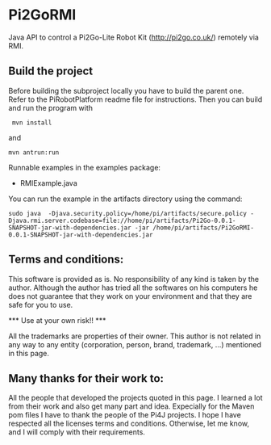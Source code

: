 # Pi2GoRMI

Java API to control a Pi2Go-Lite Robot Kit (http://pi2go.co.uk/) remotely via RMI.

## Build the project
Before building the subproject locally you have to build the parent one. Refer to the PiRobotPlatform readme file for instructions.
Then you can build and run the program with

     mvn install 

and 

    mvn antrun:run


Runnable examples in the examples package:
* RMIExample.java

You can run the example in the artifacts directory using the command:

    sudo java  -Djava.security.policy=/home/pi/artifacts/secure.policy -Djava.rmi.server.codebase=file://home/pi/artifacts/Pi2Go-0.0.1-SNAPSHOT-jar-with-dependencies.jar -jar /home/pi/artifacts/Pi2GoRMI-0.0.1-SNAPSHOT-jar-with-dependencies.jar


## Terms and conditions:

This software is provided as is. No responsibility of any kind is taken by the author.
Although the author has tried all the softwares on his computers he does not guarantee that they work on your environment and that they are safe for you to use.

*** Use at your own risk!! ***

All the trademarks are properties of their owner.
This author is not related in any way to any entity (corporation, person, brand, trademark, …) mentioned in this page.

## Many thanks for their work to:
All the people that developed the projects quoted in this page. I learned a lot from their work and also get many part and idea.
Expecially for the Maven pom files I have to thank the people of the Pi4J projects.
I hope I have respected all the licenses terms and conditions. Otherwise, let me know, and I will comply with their requirements.


